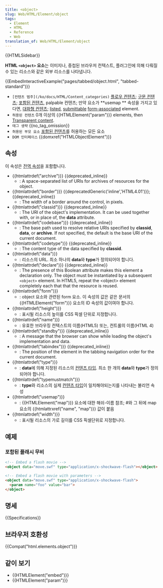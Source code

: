 ```yaml
---
title: <object>
slug: Web/HTML/Element/object
tags:
  - Element
  - HTML
  - Reference
  - Web
translation_of: Web/HTML/Element/object
---
```

{{HTMLSidebar}}

**HTML `<object>` 요소**는 이미지나, 중첩된 브라우저 컨텍스트, 플러그인에 의해 다뤄질수 있는 리소스와 같은 외부 리소스를 나타냅니다.

{{EmbedInteractiveExample("pages/tabbed/object.html", "tabbed-standard")}}

- `[컨텐츠 범주](/ko/docs/HTML/Content_categories)` [플로우 컨텐츠](/ko/docs/HTML/Content_categories#Flow_content); [구문 컨텐츠](/ko/docs/HTML/Content_categories#Phrasing_content); [포함된 컨텐츠](/ko/docs/HTML/Content_categories#Embedded_content), palpable 컨텐츠; 만약 요소가 **usemap ** 속성을 가지고 있다면, [대화형 컨텐츠](/ko/docs/HTML/Content_categories#Interactive_content); [listed](/ko/docs/HTML/Content_categories#Form_listed), [submittable](/ko/docs/HTML/Content_categories#Form_submittable) [form-associated](/ko/docs/HTML/Content_categories#Form-associated_content) element.
- `허용된 컨텐츠`  0개 이상의 {{HTMLElement("param")}} elements, then [Transparent content](/ko/docs/HTML/Content_categories#Transparent_content_models).
- `태그 생략`  {{no_tag_omission}}
- `허용된 부모 요소` [포함된 컨텐츠](/ko/docs/HTML/Content_categories#Embedded_content)를 허용하는 모든 요소
- `DOM 인터페이스`  {{domxref("HTMLObjectElement")}}

## 속성

이 속성은 [전역 속성](/ko/docs/HTML/Global_attributes)을 포함합니다.

- {{htmlattrdef("archive")}} {{deprecated_inline}}
  - : A space-separated list of URIs for archives of resources for the object.
- {{htmlattrdef("border")}} {{deprecatedGeneric('inline','HTML4.01')}}; {{deprecated_inline}}
  - : The width of a border around the control, in pixels.
- {{htmlattrdef("classid")}} {{deprecated_inline}}
  - : The URI of the object's implementation. It can be used together with, or in place of, the **data** attribute.
- {{htmlattrdef("codebase")}} {{deprecated_inline}}
  - : The base path used to resolve relative URIs specified by **classid**, **data**, or **archive**. If not specified, the default is the base URI of the current document.
- {{htmlattrdef("codetype")}} {{deprecated_inline}}
  - : The content type of the data specified by **classid**.
- {{htmlattrdef("data")}}
  - : 리소스의 URL. 최소 하나의 **data**와 **type**가 정의되어야 합니다.
- {{htmlattrdef("declare")}} {{deprecated_inline}}
  - : The presence of this Boolean attribute makes this element a declaration only. The object must be instantiated by a subsequent `<object>` element. In HTML5, repeat the \<object> element completely each that that the resource is reused.
- {{htmlattrdef("form")}}
  - : object 요소와 관련된 form 요소. 이 속성의 값은 같은 문서의 {{HTMLElement("form")}} 요소의 ID 속성의 값이여야 합니다.
- {{htmlattrdef("height")}}
  - : 표시될 리소스의 높이를 CSS 픽셀 단위로 지정합니다.
- {{htmlattrdef("name")}}
  - : 유효한 브라우징 컨텍스트의 이름(HTML5) 또는, 컨트롤의 이름(HTML 4)
- {{htmlattrdef("standby")}} {{deprecated_inline}}
  - : A message that the browser can show while loading the object's implementation and data.
- {{htmlattrdef("tabindex")}} {{deprecated_inline}}
  - : The position of the element in the tabbing navigation order for the current document.
- {{htmlattrdef("type")}}
  - : **data**에 의해 지정된 리소스의 [컨텐츠 타입](/ko/docs/Glossary/Content_type). 최소 한 개의 **data**와 **type**가 정의되어야 합니다.
- {{htmlattrdef("typemustmatch")}}
  - : **type**와 리소스의 실제 [컨텐츠 타입](/ko/docs/Glossary/Content_type)이 일치해야되는지를 나타내는 불리언 속성
- {{htmlattrdef("usemap")}}
  - : {{HTMLElement("map")}} 요소에 대한 해쉬-이름 참조; #와 그 뒤에 map 요소의 {{htmlattrxref("name", "map")}} 값이 붙음
- {{htmlattrdef("width")}}
  - : 표시될 리소스의 가로 길이를 CSS 픽셀단위로 지정합니다.

## 예제

### 포함된 플래시 무비

```html
<!-- Embed a flash movie -->
<object data="move.swf" type="application/x-shockwave-flash"></object>

<!-- Embed a flash movie with parameters -->
<object data="move.swf" type="application/x-shockwave-flash">
  <param name="foo" value="bar">
</object>
```

## 명세

{{Specifications}}

## 브라우저 호환성

{{Compat("html.elements.object")}}

## 같이 보기

- {{HTMLElement("embed")}}
- {{HTMLElement("param")}}
